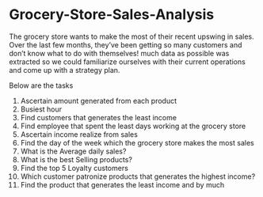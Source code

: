 # Grocery-Store-Sales-Analysis
The grocery store wants to make the most of their recent upswing in sales. Over the last few months, they’ve been getting so many customers and don’t know what to do with themselves! much data as possible was extracted so we could familiarize ourselves with their current operations and come up with a strategy plan.

Below are the tasks
1. Ascertain amount generated from each product
2. Busiest hour
3. Find customers that generates the least income
4. Find employee that spent the least days working at the grocery store
5. Ascertain income realize from sales
6. Find the day of the week which the grocery store makes the most sales
7. What is the Average daily sales?
8. What is the best Selling products?
9. Find the top 5 Loyalty customers
10. Which customer patronize products that generates the highest income?
11. Find the product that generates the least income and by much
